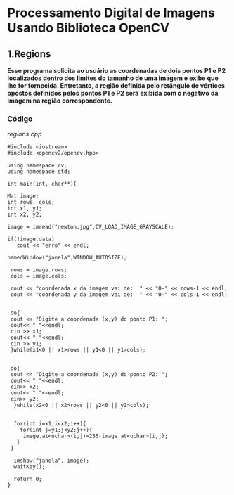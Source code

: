 # **Processamento Digital de Imagens Usando Biblioteca OpenCV** 


## **1.Regions**
**Esse programa solicita ao usuário as coordenadas de dois pontos P1 e P2 localizados dentro dos limites do tamanho de uma imagem e exibe que lhe for fornecida. Entretanto, a região definida pelo retângulo de vértices opostos definidos pelos pontos P1 e P2 será exibida com o negativo da imagem na região correspondente.**

### Código

_regions.cpp_


```
#include <iostream>
#include <opencv2/opencv.hpp>

using namespace cv;
using namespace std;
 
int main(int, char**){

Mat image;
int rows, cols;
int x1, y1;
int x2, y2;

image = imread("newton.jpg",CV_LOAD_IMAGE_GRAYSCALE);

if(!image.data)
   cout << "erro" << endl;

namedWindow("janela",WINDOW_AUTOSIZE);

 rows = image.rows;
 cols = image.cols;

 cout << "coordenada x da imagem vai de:  " << "0-" << rows-1 << endl;
 cout << "coordenada y da imagem vai de:  " << "0-" << cols-1 << endl;


 do{
 cout << "Digite a coordenada (x,y) do ponto P1: ";
 cout<< " "<<endl;
 cin >> x1;
 cout<< " "<<endl;
 cin >> y1;
 }while(x1<0 || x1>rows || y1<0 || y1>cols);


 do{
 cout << "Digite a coordenada (x,y) do ponto P2: ";
 cout<< " "<<endl;
 cin>> x2;
 cout<< " "<<endl;
 cin>> y2;
  }while(x2<0 || x2>rows || y2<0 || y2>cols);


  for(int i=x1;i<x2;i++){
    for(int j=y1;j<y2;j++){
     image.at<uchar>(i,j)=255-image.at<uchar>(i,j);
   }
 }

  imshow("janela", image);
  waitKey();

  return 0;
}

```


